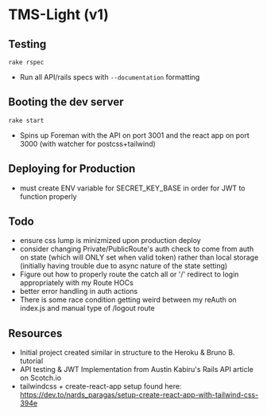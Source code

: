 # TMS-Light (v1)

## Testing
`rake rspec` 
* Run all API/rails specs with `--documentation` formatting

## Booting the dev server
`rake start`
* Spins up Foreman with the API on port 3001 and the react app on port 3000 (with watcher for postcss+tailwind)

## Deploying for Production
* must create ENV variable for SECRET_KEY_BASE in order for JWT to function properly

## Todo
* ensure css lump is minizmized upon production deploy
* consider changing Private/PublicRoute's auth check to come from auth on state (which will ONLY set when valid token) rather than local storage (initially having trouble due to async nature of the state setting)
* Figure out how to properly route the catch all or '/' redirect to login appropriately with my Route HOCs
* better error handling in auth actions
* There is some race condition getting weird between my reAuth on index.js and manual type of /logout route

## Resources
* Initial project created similar in structure to the Heroku & Bruno B. tutorial
* API testing & JWT Implementation from Austin Kabiru's Rails API article on Scotch.io
* tailwindcss + create-react-app setup found here: https://dev.to/nards_paragas/setup-create-react-app-with-tailwind-css-394e